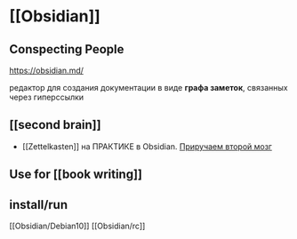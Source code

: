 # [[Obsidian]]
## Conspecting People

https://obsidian.md/

редактор для создания документации в виде **графа заметок**, связанных через гиперссылки

## [[second brain]]

- [[Zettelkasten]] на ПРАКТИКЕ в Obsidian. [Приручаем второй мозг](https://www.youtube.com/watch?v=YG4dVK6GOUk)

## Use for [[book writing]]

## install/run

[[Obsidian/Debian10]]
[[Obsidian/rc]]
